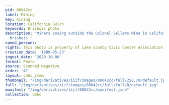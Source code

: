 ```yaml
---
pid: 00042cc
label: Mining
key: mining
location: California Gulch
keywords: Brisbois photo
description: 'Miners posing outside the Colonel Sellers Mine in California Gulch 5/23/1889
  Brisbois '
named_persons: 
rights: This photo is property of Lake County Civic Center Association.
creation_date: '1889-05-23'
ingest_date: '2020-10-06'
format: Photo
source: Scanned Negative
order: '41'
layout: cmhc_item
thumbnail: "/img/derivatives/iiif/images/00042cc/full/250,/0/default.jpg"
full: "/img/derivatives/iiif/images/00042cc/full/full/0/default.jpg"
manifest: "/img/derivatives/iiif/00042cc/manifest.json"
collection: cmhc
---
```

